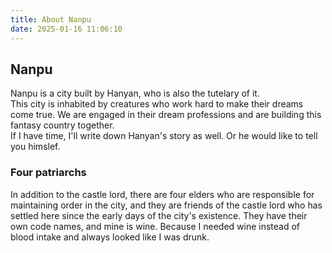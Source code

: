 ```yaml
---
title: About Nanpu
date: 2025-01-16 11:06:10
---
```


## Nanpu

Nanpu is a city built by Hanyan, who is also the tutelary of it.  
This city is inhabited by creatures who work hard to make their dreams come true. We are engaged in their dream professions and are building this fantasy country together.  
If I have time, I'll write down Hanyan's story as well. Or he would like to tell you himslef.

### Four patriarchs

In addition to the castle lord, there are four elders who are responsible for maintaining order in the city, and they are friends of the castle lord who has settled here since the early days of the city's existence.
They have their own code names, and mine is wine. Because I needed wine instead of blood intake and always looked like I was drunk.
